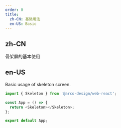 ```yaml
---
order: 0
title: 
  zh-CN: 基础用法
  en-US: Basic
---
```


## zh-CN

骨架屏的基本使用

## en-US

Basic usage of skeleton screen.

```js
import { Skeleton } from '@arco-design/web-react';

const App = () => {
  return <Skeleton></Skeleton>;
};

export default App;
```
